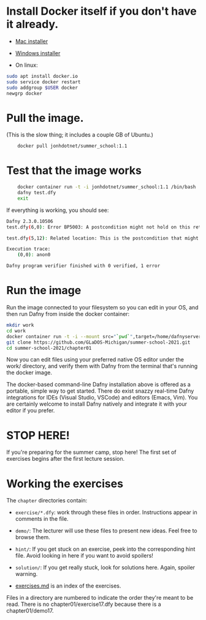 # Install Docker itself if you don't have it already.

  * [Mac installer](https://docs.docker.com/v17.12/docker-for-mac/install/)

  * [Windows installer](https://docs.docker.com/v17.12/docker-for-windows/install/)

  * On linux:

```bash
sudo apt install docker.io
sudo service docker restart
sudo addgroup $USER docker
newgrp docker
```

# Pull the image.
(This is the slow thing; it includes a couple GB of Ubuntu.)

```bash
    docker pull jonhdotnet/summer_school:1.1
```

# Test that the image works
```bash
    docker container run -t -i jonhdotnet/summer_school:1.1 /bin/bash
    dafny test.dfy
    exit
```

If everything is working, you should see:

```bash
Dafny 2.3.0.10506
test.dfy(6,0): Error BP5003: A postcondition might not hold on this return path.

test.dfy(5,12): Related location: This is the postcondition that might not hold.

Execution trace:
    (0,0): anon0

Dafny program verifier finished with 0 verified, 1 error
```

# Run the image

Run the image connected to your filesystem so you can edit in your OS, and then run Dafny from inside the docker container:

```bash
mkdir work
cd work
docker container run -t -i --mount src="`pwd`",target=/home/dafnyserver/work,type=bind --workdir /home/dafnyserver/work jonhdotnet/summer_school:1.1 /bin/bash
git clone https://github.com/GLaDOS-Michigan/summer-school-2021.git
cd summer-school-2021/chapter01
```

Now you can edit files using your preferred native OS editor under the work/
directory, and verify them with Dafny from the terminal that's running the
docker image.

The docker-based command-line Dafny installation above is offered as a
portable, simple way to get started.  There do exist snazzy real-time Dafny
integrations for IDEs (Visual Studio, VSCode) and editors (Emacs, Vim).  You
are certainly welcome to install Dafny natively and integrate it with your
editor if you prefer.

# STOP HERE!

If you're preparing for the summer camp, stop here! The first set of exercises
begins after the first lecture session.

# Working the exercises

The `chapter` directories contain:

* `exercise/*.dfy`: work through these files in order. Instructions appear
  in comments in the file.

* `demo/`: The lecturer will use these files to present new ideas. Feel free to browse them.

* `hint/`: If you get stuck on an exercise, peek into the corresponding hint file. Avoid looking in here if you want to avoid spoilers!

* `solution/`: If you get really stuck, look for solutions here. Again, spoiler warning.

* [exercises.md](exercises.md) is an index of the exercises.

Files in a directory are numbered to indicate the order they're meant to be read.  There is no chapter01/exercise17.dfy because there is a chapter01/demo17.
